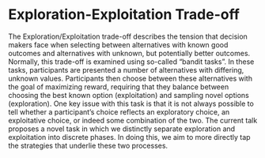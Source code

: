 # Exploration-Exploitation Trade-off

The Exploration/Exploitation trade-off describes the tension that decision makers face when selecting between alternatives with known good outcomes and alternatives with unknown, but potentially better outcomes. Normally, this trade-off is examined using so-called “bandit tasks”. In these tasks, participants are presented a number of alternatives with differing, unknown values. Participants then choose between these alternatives with the goal of maximizing reward, requiring that they balance between choosing the best known option (exploitation) and sampling novel options (exploration). One key issue with this task is that it is not always possible to tell whether a participant’s choice reflects an exploratory choice, an exploitative choice, or indeed some combination of the two. The current talk proposes a novel task in which we distinctly separate exploration and exploitation into discrete phases. In doing this, we aim to more directly tap the strategies that underlie these two processes.
